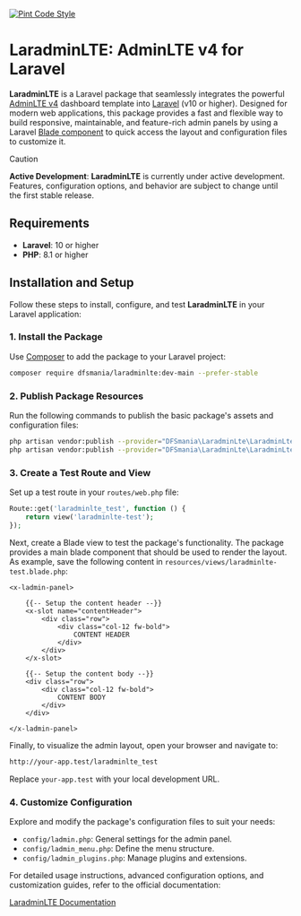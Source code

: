 [![Pint Code Style](https://github.com/dfsmania/LaradminLTE/actions/workflows/run-pint.yml/badge.svg)](https://github.com/dfsmania/LaradminLTE/actions/workflows/run-pint.yml)

# LaradminLTE: AdminLTE v4 for Laravel

**LaradminLTE** is a Laravel package that seamlessly integrates the powerful [AdminLTE v4](https://adminlte-v4.netlify.app) dashboard template into [Laravel](https://laravel.com/) (v10 or higher). Designed for modern web applications, this package provides a fast and flexible way to build responsive, maintainable, and feature-rich admin panels by using a Laravel [Blade component](https://laravel.com/docs/blade#components) to quick access the layout and configuration files to customize it.

> [!CAUTION]
> **Active Development**: **LaradminLTE** is currently under active development. Features, configuration options, and behavior are subject to change until the first stable release.

## Requirements

- **Laravel**: 10 or higher
- **PHP**: 8.1 or higher

## Installation and Setup

Follow these steps to install, configure, and test **LaradminLTE** in your Laravel application:

### 1. Install the Package

Use [Composer](https://getcomposer.org/) to add the package to your Laravel project:

```bash
composer require dfsmania/laradminlte:dev-main --prefer-stable
```

### 2. Publish Package Resources

Run the following commands to publish the basic package's assets and configuration files:

```bash
php artisan vendor:publish --provider="DFSmania\LaradminLte\LaradminLteServiceProvider" --tag="assets"
php artisan vendor:publish --provider="DFSmania\LaradminLte\LaradminLteServiceProvider" --tag="config"
```

### 3. Create a Test Route and View

Set up a test route in your `routes/web.php` file:

```php
Route::get('laradminlte_test', function () {
    return view('laradminlte-test');
});
```

Next, create a Blade view to test the package's functionality. The package provides a main blade component that should be used to render the layout.
As example, save the following content in `resources/views/laradminlte-test.blade.php`:

```blade
<x-ladmin-panel>

    {{-- Setup the content header --}}
    <x-slot name="contentHeader">
        <div class="row">
            <div class="col-12 fw-bold">
                CONTENT HEADER
            </div>
        </div>
    </x-slot>

    {{-- Setup the content body --}}
    <div class="row">
        <div class="col-12 fw-bold">
            CONTENT BODY
        </div>
    </div>

</x-ladmin-panel>
```

Finally, to visualize the admin layout, open your browser and navigate to:

```sh
http://your-app.test/laradminlte_test
```

Replace `your-app.test` with your local development URL.

### 4. Customize Configuration

Explore and modify the package's configuration files to suit your needs:

- `config/ladmin.php`: General settings for the admin panel.
- `config/ladmin_menu.php`: Define the menu structure.
- `config/ladmin_plugins.php`: Manage plugins and extensions.

For detailed usage instructions, advanced configuration options, and customization guides, refer to the official documentation:

[LaradminLTE Documentation](https://dfsmania.github.io/LaradminLTE)
